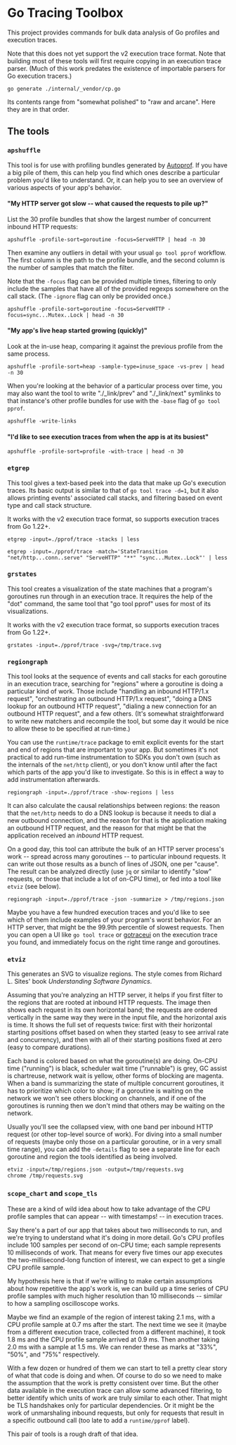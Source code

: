 # Go Tracing Toolbox

This project provides commands for bulk data analysis of Go profiles and execution traces.

Note that this does not yet support the v2 execution trace format.
Note that building most of these tools will first require copying in an execution trace parser.
(Much of this work predates the existence of importable parsers for Go execution tracers.)

```
go generate ./internal/_vendor/cp.go
```

Its contents range from "somewhat polished" to "raw and arcane".
Here they are in that order.

## The tools

### `apshuffle`

This tool is for use with profiling bundles generated by [Autoprof](https://pkg.go.dev/github.com/rhysh/autoprof).
If you have a big pile of them, this can help you find which ones describe a particular problem you'd like to understand.
Or, it can help you to see an overview of various aspects of your app's behavior.

#### "My HTTP server got slow -- what caused the requests to pile up?"

List the 30 profile bundles that show the largest number of concurrent inbound HTTP requests:

```
apshuffle -profile-sort=goroutine -focus=ServeHTTP | head -n 30
```

Then examine any outliers in detail with your usual `go tool pprof` workflow.
The first column is the path to the profile bundle, and the second column is the number of samples that match the filter.

Note that the `-focus` flag can be provided multiple times, filtering to only include the samples that have all of the provided regexps somewhere on the call stack.
(The `-ignore` flag can only be provided once.)

```
apshuffle -profile-sort=goroutine -focus=ServeHTTP -focus=sync...Mutex..Lock | head -n 30
```

#### "My app's live heap started growing (quickly)"

Look at the in-use heap, comparing it against the previous profile from the same process.

```
apshuffle -profile-sort=heap -sample-type=inuse_space -vs-prev | head -n 30
```

When you're looking at the behavior of a particular process over time, you may also want the tool to write "./_link/prev" and "./_link/next" symlinks to that instance's other profile bundles for use with the `-base` flag of `go tool pprof`.

```
apshuffle -write-links
```

#### "I'd like to see execution traces from when the app is at its busiest"

```
apshuffle -profile-sort=profile -with-trace | head -n 30
```

### `etgrep`

This tool gives a text-based peek into the data that make up Go's execution traces.
Its basic output is similar to that of `go tool trace -d=1`, but it also allows printing events' associated call stacks, and filtering based on event type and call stack structure.

It works with the v2 execution trace format, so supports execution traces from Go 1.22+.

```
etgrep -input=./pprof/trace -stacks | less
```

```
etgrep -input=./pprof/trace -match='StateTransition "net/http...conn..serve" "ServeHTTP" "**" "sync...Mutex..Lock"' | less
```

### `grstates`

This tool creates a visualization of the state machines that a program's goroutines run through in an execution trace.
It requires the help of the "dot" command, the same tool that "go tool pprof" uses for most of its visualizations.

It works with the v2 execution trace format, so supports execution traces from Go 1.22+.

```
grstates -input=./pprof/trace -svg=/tmp/trace.svg
```

### `regiongraph`

This tool looks at the sequence of events and call stacks for each goroutine in an execution trace, searching for "regions" where a goroutine is doing a particular kind of work.
Those include "handling an inbound HTTP/1.x request", "orchestrating an outbound HTTP/1.x request", "doing a DNS lookup for an outbound HTTP request", "dialing a new connection for an outbound HTTP request", and a few others.
(It's somewhat straightforward to write new matchers and recompile the tool, but some day it would be nice to allow these to be specified at run-time.)

You can use the `runtime/trace` package to emit explicit events for the start and end of regions that are important to your app.
But sometimes it's not practical to add run-time instrumentation to SDKs you don't own (such as the internals of the `net/http` client), or you don't know until after the fact which parts of the app you'd like to investigate.
So this is in effect a way to add instrumentation afterwards.

```
regiongraph -input=./pprof/trace -show-regions | less
```

It can also calculate the causal relationships between regions: the reason that the `net/http` needs to do a DNS lookup is because it needs to dial a new outbound connection, and the reason for that is the application making an outbound HTTP request, and the reason for that might be that the application received an _inbound_ HTTP request.

On a good day, this tool can attribute the bulk of an HTTP server process's work -- spread across many goroutines -- to particular inbound requests.
It can write out those results as a bunch of lines of JSON, one per "cause".
The result can be analyzed directly (use `jq` or similar to identify "slow" requests, or those that include a lot of on-CPU time), or fed into a tool like `etviz` (see below).

```
regiongraph -input=./pprof/trace -json -summarize > /tmp/regions.json
```

Maybe you have a few hundred execution traces and you'd like to see which of them include examples of your program's worst behavior.
For an HTTP server, that might be the 99.9th percentile of slowest requests.
Then you can open a UI like `go tool trace` or [gotraceui](https://gotraceui.dev) on the execution trace you found, and immediately focus on the right time range and goroutines.

### `etviz`

This generates an SVG to visualize regions.
The style comes from Richard L. Sites' book _Understanding Software Dynamics_.

Assuming that you're analyzing an HTTP server, it helps if you first filter to the regions that are rooted at inbound HTTP requests.
The image then shows each request in its own horizontal band; the requests are ordered vertically in the same way they were in the input file, and the horizontal axis is time.
It shows the full set of requests twice: first with their horizontal starting positions offset based on when they started (easy to see arrival rate and concurrency), and then with all of their starting positions fixed at zero (easy to compare durations).

Each band is colored based on what the goroutine(s) are doing. On-CPU time ("running") is black, scheduler wait time ("runnable") is grey, GC assist is chartreuse, network wait is yellow, other forms of blocking are magenta.
When a band is summarizing the state of multiple concurrent goroutines, it has to prioritize which color to show; if a goroutine is waiting on the network we won't see others blocking on channels, and if one of the goroutines is running then we don't mind that others may be waiting on the network.

Usually you'll see the collapsed view, with one band per inbound HTTP request (or other top-level source of work).
For diving into a small number of requests (maybe only those on a particular goroutine, or in a very small time range), you can add the `-details` flag to see a separate line for each goroutine and region the tools identified as being involved.

```
etviz -input=/tmp/regions.json -output=/tmp/requests.svg
chrome /tmp/requests.svg
```

### `scope_chart` and `scope_tls`

These are a kind of wild idea about how to take advantage of the CPU profile samples that can appear -- with timestamps! -- in execution traces.

Say there's a part of our app that takes about two milliseconds to run, and we're trying to understand what it's doing in more detail.
Go's CPU profiles include 100 samples per second of on-CPU time; each sample represents 10 milliseconds of work.
That means for every five times our app executes the two-millisecond-long function of interest, we can expect to get a single CPU profile sample.

My hypothesis here is that if we're willing to make certain assumptions about how repetitive the app's work is, we can build up a time series of CPU profile samples with much higher resolution than 10 milliseconds -- similar to how a sampling oscilloscope works.

Maybe we find an example of the region of interest taking 2.1 ms, with a CPU profile sample at 0.7 ms after the start.
The next time we see it (maybe from a different execution trace, collected from a different machine), it took 1.8 ms and the CPU profile sample arrived at 0.9 ms.
Then another taking 2.0 ms with a sample at 1.5 ms.
We can render these as marks at "33%", "50%", and "75%" respectively.

With a few dozen or hundred of them we can start to tell a pretty clear story of what that code is doing and when.
Of course to do so we need to make the assumption that the work is pretty consistent over time.
But the other data available in the execution trace can allow some advanced filtering, to better identify which units of work are truly similar to each other.
That might be TLS handshakes only for particular dependencies.
Or it might be the work of unmarshaling inbound requests, but only for requests that result in a specific outbound call (too late to add a `runtime/pprof` label).

This pair of tools is a rough draft of that idea.
